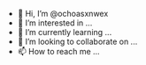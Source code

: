 - 👋 Hi, I’m @ochoasxnwex
- 👀 I’m interested in ...
- 🌱 I’m currently learning ...
- 💞️ I’m looking to collaborate on ...
- 📫 How to reach me ...

<!---
ochoasxnwex/ochoasxnwex is a ✨ special ✨ repository because its `README.md` (this file) appears on your GitHub profile.
You can click the Preview link to take a look at your changes.
--->
